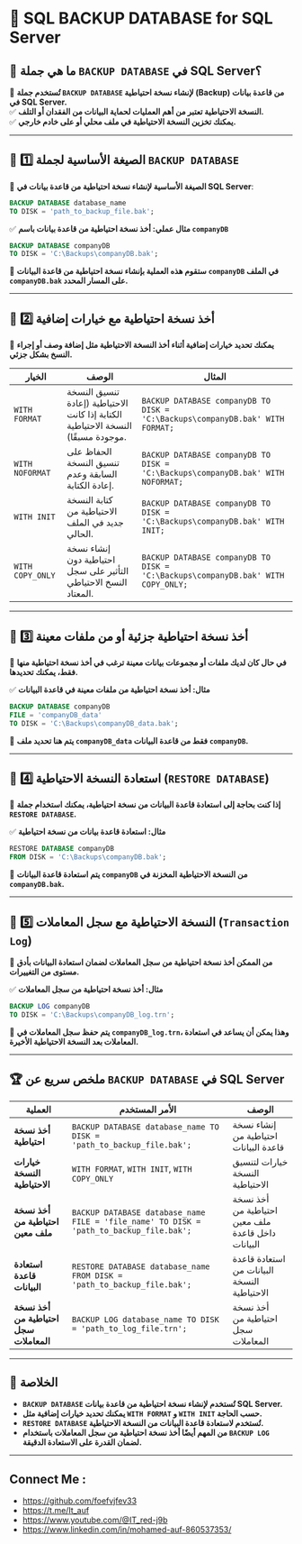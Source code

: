 # 📌 **SQL BACKUP DATABASE for SQL Server**

## 🔹 **ما هي جملة `BACKUP DATABASE` في SQL Server؟**

🚀 **تُستخدم جملة `BACKUP DATABASE` لإنشاء نسخة احتياطية (Backup) من قاعدة بيانات في SQL Server.**  
✅ **النسخة الاحتياطية تعتبر من أهم العمليات لحماية البيانات من الفقدان أو التلف.**  
✅ **يمكنك تخزين النسخة الاحتياطية في ملف محلي أو على خادم خارجي.**

---

## 🔹 **1️⃣ الصيغة الأساسية لجملة `BACKUP DATABASE`**

📌 **الصيغة الأساسية لإنشاء نسخة احتياطية من قاعدة بيانات في SQL Server**:

```sql
BACKUP DATABASE database_name  
TO DISK = 'path_to_backup_file.bak';
```

✅ **مثال عملي: أخذ نسخة احتياطية من قاعدة بيانات باسم `companyDB`**

```sql
BACKUP DATABASE companyDB  
TO DISK = 'C:\Backups\companyDB.bak';
```

🔹 **ستقوم هذه العملية بإنشاء نسخة احتياطية من قاعدة البيانات `companyDB` في الملف `companyDB.bak` على المسار المحدد.**

---

## 🔹 **2️⃣ أخذ نسخة احتياطية مع خيارات إضافية**

📌 **يمكنك تحديد خيارات إضافية أثناء أخذ النسخة الاحتياطية مثل إضافة وصف أو إجراء النسخ بشكل جزئي.**

|الخيار|الوصف|المثال|
|---|---|---|
|`WITH FORMAT`|تنسيق النسخة الاحتياطية (إعادة الكتابة إذا كانت النسخة الاحتياطية موجودة مسبقًا).|`BACKUP DATABASE companyDB TO DISK = 'C:\Backups\companyDB.bak' WITH FORMAT;`|
|`WITH NOFORMAT`|الحفاظ على تنسيق النسخة السابقة وعدم إعادة الكتابة.|`BACKUP DATABASE companyDB TO DISK = 'C:\Backups\companyDB.bak' WITH NOFORMAT;`|
|`WITH INIT`|كتابة النسخة الاحتياطية من جديد في الملف الحالي.|`BACKUP DATABASE companyDB TO DISK = 'C:\Backups\companyDB.bak' WITH INIT;`|
|`WITH COPY_ONLY`|إنشاء نسخة احتياطية دون التأثير على سجل النسخ الاحتياطي المعتاد.|`BACKUP DATABASE companyDB TO DISK = 'C:\Backups\companyDB.bak' WITH COPY_ONLY;`|

---

## 🔹 **3️⃣ أخذ نسخة احتياطية جزئية أو من ملفات معينة**

📌 **في حال كان لديك ملفات أو مجموعات بيانات معينة ترغب في أخذ نسخة احتياطية منها فقط، يمكنك تحديدها.**

✅ **مثال: أخذ نسخة احتياطية من ملفات معينة في قاعدة البيانات**

```sql
BACKUP DATABASE companyDB  
FILE = 'companyDB_data'  
TO DISK = 'C:\Backups\companyDB_data.bak';
```

🔹 **يتم هنا تحديد ملف `companyDB_data` فقط من قاعدة البيانات `companyDB`.**

---

## 🔹 **4️⃣ استعادة النسخة الاحتياطية (`RESTORE DATABASE`)**

📌 **إذا كنت بحاجة إلى استعادة قاعدة البيانات من نسخة احتياطية، يمكنك استخدام جملة `RESTORE DATABASE`.**

✅ **مثال: استعادة قاعدة بيانات من نسخة احتياطية**

```sql
RESTORE DATABASE companyDB  
FROM DISK = 'C:\Backups\companyDB.bak';
```

🔹 **يتم استعادة قاعدة البيانات `companyDB` من النسخة الاحتياطية المخزنة في `companyDB.bak`.**

---

## 🔹 **5️⃣ النسخة الاحتياطية مع سجل المعاملات (`Transaction Log`)**

📌 **من الممكن أخذ نسخة احتياطية من سجل المعاملات لضمان استعادة البيانات بأدق مستوى من التغييرات.**

✅ **مثال: أخذ نسخة احتياطية من سجل المعاملات**

```sql
BACKUP LOG companyDB  
TO DISK = 'C:\Backups\companyDB_log.trn';
```

🔹 **يتم حفظ سجل المعاملات في `companyDB_log.trn`، وهذا يمكن أن يساعد في استعادة المعاملات بعد النسخة الاحتياطية الأخيرة.**

---

## 🏆 **ملخص سريع عن `BACKUP DATABASE` في SQL Server**

|العملية|الأمر المستخدم|الوصف|
|---|---|---|
|**أخذ نسخة احتياطية**|`BACKUP DATABASE database_name TO DISK = 'path_to_backup_file.bak';`|إنشاء نسخة احتياطية من قاعدة البيانات|
|**خيارات النسخة الاحتياطية**|`WITH FORMAT`, `WITH INIT`, `WITH COPY_ONLY`|خيارات لتنسيق النسخة الاحتياطية|
|**أخذ نسخة احتياطية من ملف معين**|`BACKUP DATABASE database_name FILE = 'file_name' TO DISK = 'path_to_backup_file.bak';`|أخذ نسخة احتياطية من ملف معين داخل قاعدة البيانات|
|**استعادة قاعدة البيانات**|`RESTORE DATABASE database_name FROM DISK = 'path_to_backup_file.bak';`|استعادة قاعدة البيانات من النسخة الاحتياطية|
|**أخذ نسخة احتياطية من سجل المعاملات**|`BACKUP LOG database_name TO DISK = 'path_to_log_file.trn';`|أخذ نسخة احتياطية من سجل المعاملات|

---

## 🎯 **الخلاصة**

- **`BACKUP DATABASE` تُستخدم لإنشاء نسخة احتياطية من قاعدة بيانات SQL Server.**
- **يمكنك تحديد خيارات إضافية مثل `WITH FORMAT` و `WITH INIT` حسب الحاجة.**
- **`RESTORE DATABASE` تُستخدم لاستعادة قاعدة البيانات من النسخة الاحتياطية.**
- **من المهم أيضًا أخذ نسخة احتياطية من سجل المعاملات باستخدام `BACKUP LOG` لضمان القدرة على الاستعادة الدقيقة.**

---


## Connect Me :

- https://github.com/foefvjfev33
- https://t.me/It_auf
- https://www.youtube.com/@IT_red-j9b
- https://www.linkedin.com/in/mohamed-auf-860537353/